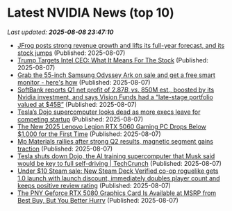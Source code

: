 # Latest NVIDIA News (top 10)
_Last updated: **2025-08-08 23:47:10**_

- [JFrog posts strong revenue growth and lifts its full-year forecast, and its stock jumps](https://siliconangle.com/2025/08/07/jfrog-posts-strong-revenue-growth-lifts-full-year-forecast-stock-jumps/) (Published: 2025-08-07)
- [Trump Targets Intel CEO: What It Means For The Stock](https://www.forbes.com/sites/jimosman/2025/08/07/trump-targets-intel-ceo-what-it-means-for-the-stock/) (Published: 2025-08-07)
- [Grab the 55-inch Samsung Odyssey Ark on sale and get a free smart monitor - here's how](https://www.zdnet.com/home-and-office/home-entertainment/grab-the-55-inch-samsung-odyssey-ark-on-sale-and-get-a-free-smart-monitor-heres-how/) (Published: 2025-08-07)
- [SoftBank reports Q1 net profit of $2.87B, vs. ~$850M est., boosted by its Nvidia investment, and says Vision Funds had a “late-stage portfolio valued at $45B”](https://biztoc.com/x/fc632f53d4ca13cd) (Published: 2025-08-07)
- [Tesla’s Dojo supercomputer looks dead as more execs leave for competing startup](http://electrek.co/2025/08/07/tesla-dojo-supercomputer-looks-dead-as-more-execs-leave-competing-startup/) (Published: 2025-08-07)
- [The New 2025 Lenovo Legion RTX 5060 Gaming PC Drops Below $1,000 for the First Time](https://www.ign.com/articles/the-new-2025-lenovo-legion-rtx-5060-gaming-pc-drops-below-1000-for-the-first-time) (Published: 2025-08-07)
- [Mp Materials rallies after strong Q2 results, magnetic segment gains traction](https://finance.yahoo.com/news/mp-materials-rallies-strong-q2-222628429.html) (Published: 2025-08-07)
- [Tesla shuts down Dojo, the AI training supercomputer that Musk said would be key to full self-driving | TechCrunch](https://techcrunch.com/2025/08/07/tesla-shuts-down-dojo-the-ai-training-supercomputer-that-musk-said-would-be-key-to-full-self-driving/) (Published: 2025-08-07)
- [Under $10 Steam sale: New Steam Deck Verified co-op roguelike gets 1.0 launch with launch discount, immediately doubles player count and keeps positive review rating](https://www.notebookcheck.net/Under-10-Steam-sale-New-Steam-Deck-Verified-co-op-roguelike-gets-1-0-launch-with-launch-discount-immediately-doubles-player-count-and-keeps-positive-review-rating.1082045.0.html) (Published: 2025-08-07)
- [The PNY Geforce RTX 5080 Graphics Card Is Available at MSRP from Best Buy, But You Better Hurry](https://www.ign.com/articles/pny-geforce-rtx-5080-graphics-card-is-available-at-msrp-from-best-buy) (Published: 2025-08-07)
